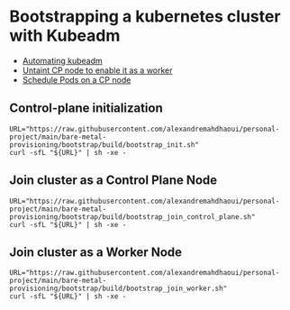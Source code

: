 # Bootstrapping a kubernetes cluster with Kubeadm

- [Automating kubeadm](https://kubernetes.io/docs/reference/setup-tools/kubeadm/kubeadm-init/#automating-kubeadm)
- [Untaint CP node to enable it as a worker](https://stackoverflow.com/a/74792489)
- [Schedule Pods on a CP node](https://kubernetes.io/docs/setup/production-environment/tools/kubeadm/create-cluster-kubeadm/#control-plane-node-isolation)

## Control-plane initialization

```shell
URL="https://raw.githubusercontent.com/alexandremahdhaoui/personal-project/main/bare-metal-provisioning/bootstrap/build/bootstrap_init.sh"
curl -sfL "${URL}" | sh -xe -
```

## Join cluster as a Control Plane Node

```shell
URL="https://raw.githubusercontent.com/alexandremahdhaoui/personal-project/main/bare-metal-provisioning/bootstrap/build/bootstrap_join_control_plane.sh"
curl -sfL "${URL}" | sh -xe -
```

## Join cluster as a Worker Node

```shell
URL="https://raw.githubusercontent.com/alexandremahdhaoui/personal-project/main/bare-metal-provisioning/bootstrap/build/bootstrap_join_worker.sh"
curl -sfL "${URL}" | sh -xe -
```
